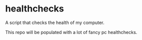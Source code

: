 # healthchecks
A script that checks the health of my computer.

This repo will be populated with a lot of fancy pc healthchecks.
